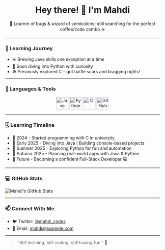 <h1 align="center">Hey there! 👋 I'm Mahdi</h1>

<p align="center">
🧠 Learner of bugs & wizard of semicolons; still searching for the perfect coffee/code combo ☕
</p>

---

### 🐣 Learning Journey

- ☕ Brewing Java skills one exception at a time
- 🐍 Soon diving into Python with curiosity
- ⚙️ Previously explored C – got battle scars and bragging rights!

---

### 🧰 Languages & Tools

<p align="center">
  <img src="https://cdn.jsdelivr.net/gh/devicons/devicon/icons/java/java-original.svg" alt="Java" width="40" height="40"/>
  <img src="https://cdn.jsdelivr.net/gh/devicons/devicon/icons/python/python-original.svg" alt="Python" width="40" height="40"/>
  <img src="https://cdn.jsdelivr.net/gh/devicons/devicon/icons/c/c-original.svg" alt="C" width="40" height="40"/>
  <img src="https://cdn.jsdelivr.net/gh/devicons/devicon/icons/github/github-original.svg" alt="GitHub" width="40" height="40"/>
</p>

---

### 🗓️ Learning Timeline

- 📅 2024 - Started programming with C in university
- 📅 Early 2025 - Diving into Java | Building console-based projects
- 📅 Summer 2025 - Exploring Python for fun and automation
- 📅 Autumn 2025 - Planning real-world apps with Java & Python
- 🔮 Future - Becoming a confident Full-Stack Developer 💻

---

### 💻 GitHub Stats

![Mahdi's GitHub Stats](https://github-readme-stats.vercel.app/api?username=mahdi&show_icons=true&theme=tokyonight)

---

### 📫 Connect With Me

- 🐦 Twitter: [@mahdi_codes](https://twitter.com/mahdi_codes)
- 📧 Email: mahdi@example.com

---

> “Still learning, still coding, still having fun.” 🌟

